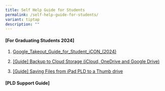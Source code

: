 ```yaml
---
title: Self Help Guide for Students
permalink: /self-help-guide-for-students/
variant: tiptap
description: ""
---
```

<h4><strong>[For Graduating Students 2024]</strong></h4>
<ol data-tight="true" class="tight">
<li>
<p><a href="/files/For_Graduating_Students__Google_Takeout_Guide_for_Student_iCON__2024_.pdf" rel="noopener noreferrer nofollow" target="_blank">Google_Takeout_Guide_for_Student_iCON_(2024)</a>
</p>
</li>
<li>
<p><a href="/files/Guide__Backup_to_Cloud_Storage__iCloud__OneDrive_and_Google_Drive_.pdf" rel="noopener nofollow" target="_blank">[Guide] Backup to Cloud Storage (iCloud, OneDrive and Google Drive)</a>
</p>
</li>
<li>
<p><a href="/files/Guide__Saving_Files_from_iPad_PLD_to_a_Thumbdrive.pdf" rel="noopener nofollow" target="_blank">[Guide] Saving Files from iPad PLD to a Thumb drive</a>
</p>
</li>
</ol>
<h4><strong>[PLD Support Guide]</strong></h4>
<p></p>
<p></p>